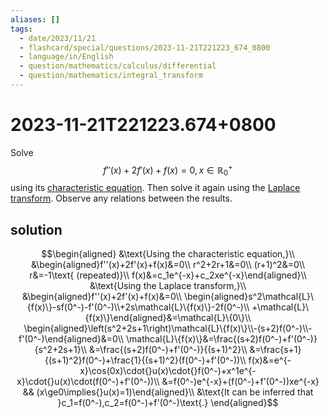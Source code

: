 ```yaml
---
aliases: []
tags:
  - date/2023/11/21
  - flashcard/special/questions/2023-11-21T221223_674_0800
  - language/in/English
  - question/mathematics/calculus/differential
  - question/mathematics/integral_transform
---
```


# 2023-11-21T221223.674+0800

Solve $$f''(x)+2f'(x)+f(x)=0,x\in\mathbb{R}^+_0$$ using its [characteristic equation](../../general/characteristic%20equation%20(calculus).md). Then solve it again using the [Laplace transform](../../general/Laplace%20transform.md). Observe any relations between the results.



## solution

$$\begin{aligned}
&\text{Using the characteristic equation,}\\
&\begin{aligned}f''(x)+2f'(x)+f(x)&=0\\
r^2+2r+1&=0\\
(r+1)^2&=0\\
r&=-1\text{ (repeated)}\\
f(x)&=c_1e^{-x}+c_2xe^{-x}\end{aligned}\\
&\text{Using the Laplace transform,}\\
&\begin{aligned}f''(x)+2f'(x)+f(x)&=0\\
\begin{aligned}s^2\mathcal{L}\{f(x)\}-sf(0^-)-f'(0^-)\\+2s\mathcal{L}\{f(x)\}-2f(0^-)\\
+\mathcal{L}\{f(x)\}\end{aligned}&=\mathcal{L}\{0\}\\
\begin{aligned}\left(s^2+2s+1\right)\mathcal{L}\{f(x)\}\\-(s+2)f(0^-)\\-f'(0^-)\end{aligned}&=0\\
\mathcal{L}\{f(x)\}&=\frac{(s+2)f(0^-)+f'(0^-)}{s^2+2s+1}\\
&=\frac{(s+2)f(0^-)+f'(0^-)}{(s+1)^2}\\
&=\frac{s+1}{(s+1)^2}f(0^-)+\frac{1}{(s+1)^2}(f(0^-)+f'(0^-))\\
f(x)&=e^{-x}\cos(0x)\cdot{}u(x)\cdot{}f(0^-)+x^1e^{-x}\cdot{}u(x)\cdot(f(0^-)+f'(0^-))\\
&=f(0^-)e^{-x}+(f(0^-)+f'(0^-))xe^{-x} && (x\ge0\implies{}u(x)=1)\end{aligned}\\
&\text{It can be inferred that }c_1=f(0^-),c_2=f(0^-)+f'(0^-)\text{.}
\end{aligned}$$
